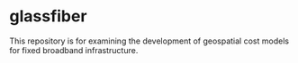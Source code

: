# glassfiber
This repository is for examining the development of geospatial cost models for fixed broadband infrastructure.
